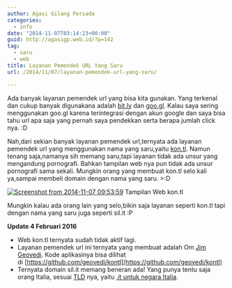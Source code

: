 ```yaml
---
author: Agasi Gilang Persada
categories:
  - info
date: "2014-11-07T03:14:23+00:00"
guid: http://agasigp.web.id/?p=142
tag:
  - saru
  - web
title: Layanan Pemendek URL Yang Saru
url: /2014/11/07/layanan-pemendek-url-yang-saru/

---
```

Ada banyak layanan pemendek url yang bisa kita gunakan. Yang terkenal dan cukup banyak digunakana adalah [bit.ly](https://bitly.com/ "bit.ly") dan [goo.gl](http://goo.gl/ "goo.gl"). Kalau saya sering menggunakan goo.gl karena terintegrasi dengan akun google dan saya bisa tahu url apa saja yang pernah saya pendekkan serta berapa jumlah click nya. :D

Nah,dari sekian banyak layanan pemendek url,ternyata ada layanan pemendek url yang menggunakan nama yang saru,yaitu [kon.tl](http://kon.tl). Namun tenang saja,namanya sih memang saru,tapi layanan tidak ada unsur yang mengandung pornografi. Bahkan tampilan web nya pun tidak ada unsur pornografi sama sekali. Mungkin orang yang membuat kon.tl selo kali ya,sampai membeli domain dengan nama yang saru. >:D

[![Screenshot from 2014-11-07 09:53:59](/wp-content/uploads/2014/11/screenshot-from-2014-11-07-095359.png?w=277)](/wp-content/uploads/2014/11/screenshot-from-2014-11-07-095359.png) Tampilan Web kon.tl

Mungkin kalau ada orang lain yang selo,bikin saja layanan seperti kon.tl tapi dengan nama yang saru juga seperti sil.it :P

**Update 4 Februari 2016**

- Web kon.tl ternyata sudah tidak aktif lagi.
- Layanan pemendek url ini ternyata yang membuat adalah Om [Jim Geovedi](https://twitter.com/geovedi). Kode aplikasinya bisa dilihat di [https://github.com/geovedi/kontl](https://github.com/geovedi/kontl)
- Ternyata domain sil.it memang beneran ada! Yang punya tentu saja orang Italia, sesuai [TLD](https://en.wikipedia.org/wiki/Top-level_domain) nya, yaitu [.it untuk negara Italia](https://en.wikipedia.org/wiki/.it).
